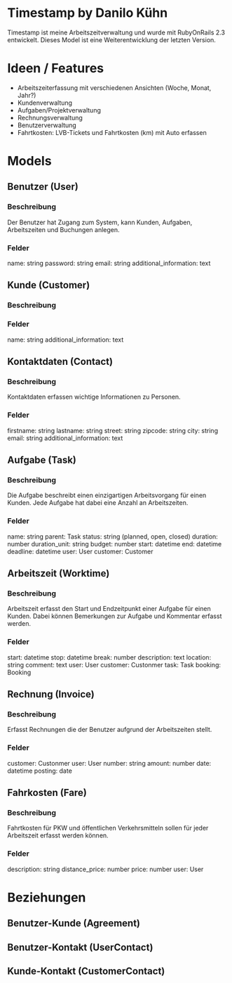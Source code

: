 # Timestamp by Danilo Kühn

Timestamp ist meine Arbeitszeitverwaltung und wurde mit RubyOnRails 2.3 entwickelt. Dieses Model ist eine Weiterentwicklung der letzten Version.

# Ideen / Features

-  Arbeitszeiterfassung mit verschiedenen Ansichten (Woche, Monat, Jahr?)
-  Kundenverwaltung
-  Aufgaben/Projektverwaltung
-  Rechnungsverwaltung
-  Benutzerverwaltung
-  Fahrtkosten: LVB-Tickets und Fahrtkosten (km) mit Auto erfassen

# Models

## Benutzer (User)

### Beschreibung
Der Benutzer hat Zugang zum System, kann Kunden, Aufgaben, 
Arbeitszeiten und Buchungen anlegen.   

### Felder
name: string
password: string
email: string
additional_information: text

## Kunde (Customer)

### Beschreibung

### Felder
name: string
additional_information: text

## Kontaktdaten (Contact)

### Beschreibung
Kontaktdaten erfassen wichtige Informationen zu Personen.

### Felder
firstname: string
lastname: string
street: string
zipcode: string
city: string
email: string
additional_information: text

## Aufgabe (Task)

### Beschreibung
Die Aufgabe beschreibt einen einzigartigen Arbeitsvorgang für einen 
Kunden. Jede Aufgabe hat dabei eine Anzahl an Arbeitszeiten.

### Felder
name: string
parent: Task
status: string (planned, open, closed)
duration: number
duration_unit: string
budget: number
start: datetime
end: datetime
deadline: datetime
user: User
customer: Customer

## Arbeitszeit (Worktime)

### Beschreibung
Arbeitszeit erfasst den Start und Endzeitpunkt einer Aufgabe für einen 
Kunden. Dabei können Bemerkungen zur Aufgabe und Kommentar erfasst 
werden.

### Felder
start: datetime
stop: datetime
break: number
description: text
location: string
comment: text
user: User
customer: Custonmer
task: Task
booking: Booking

## Rechnung (Invoice)

### Beschreibung
Erfasst Rechnungen die der Benutzer aufgrund der Arbeitszeiten stellt. 

### Felder
customer: Custonmer
user: User
number: string
amount: number
date: datetime
posting: date

## Fahrkosten (Fare)

### Beschreibung
Fahrtkosten für PKW und öffentlichen Verkehrsmitteln sollen für jeder 
Arbeitszeit erfasst werden können.

### Felder
description: string
distance_price: number
price: number
user: User

# Beziehungen

## Benutzer-Kunde (Agreement)

## Benutzer-Kontakt (UserContact)

## Kunde-Kontakt (CustomerContact)

